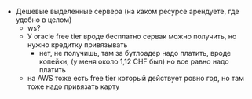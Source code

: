 * Дешевые выделенные сервера (на каком ресурсе арендуете, где удобно в целом)
  + ws?
  + У oracle free tier вроде бесплатно сервак можно получить, но нужно кредитку привязывать
    - нет, не получишь, там за бутлоадер надо платить, вроде копейки, (у меня около 1,12 CHF был) но все равно надо платить 
  + на AWS тоже есть free tier который действует ровно год, но там тоже надо привязать карту
